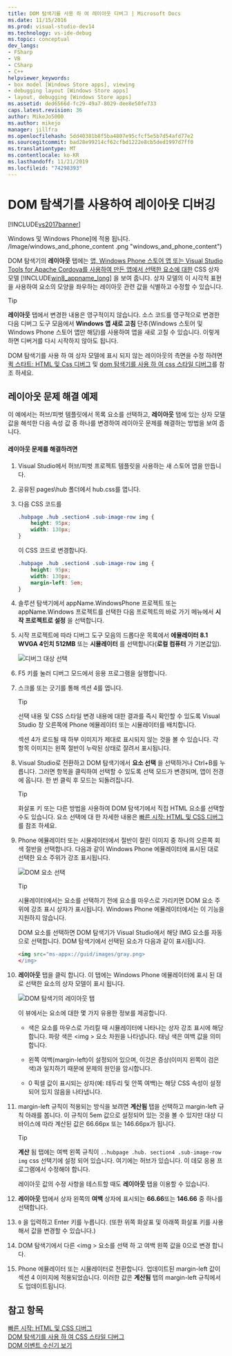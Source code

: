 ```yaml
---
title: DOM 탐색기를 사용 하 여 레이아웃 디버그 | Microsoft Docs
ms.date: 11/15/2016
ms.prod: visual-studio-dev14
ms.technology: vs-ide-debug
ms.topic: conceptual
dev_langs:
- FSharp
- VB
- CSharp
- C++
helpviewer_keywords:
- box model [Windows Store apps], viewing
- debugging layout [Windows Store apps]
- layout, debugging [Windows Store apps]
ms.assetid: ded6566d-fc29-49a7-8029-dee8e50fe733
caps.latest.revision: 36
author: MikeJo5000
ms.author: mikejo
manager: jillfra
ms.openlocfilehash: 5dd40381b8f5ba4807e95cfcf5e5b7d54afd77e2
ms.sourcegitcommit: bad28e99214cf62cfbd1222e8cb5ded1997d7ff0
ms.translationtype: MT
ms.contentlocale: ko-KR
ms.lasthandoff: 11/21/2019
ms.locfileid: "74298393"
---
```

# <a name="debug-layout-using-dom-explorer"></a>DOM 탐색기를 사용하여 레이아웃 디버깅
[!INCLUDE[vs2017banner](../includes/vs2017banner.md)]

Windows 및 Windows Phone]에 적용 됩니다. /Image/windows_and_phone_content .png "windows_and_phone_content")  
  
 DOM 탐색기의 **레이아웃** 탭에는 [앱, Windows Phone 스토어 앱 또는 Visual Studio Tools for Apache Cordova를 사용하여 만든 앱에서 선택한 요소에 대한](https://go.microsoft.com/fwlink/?LinkID=238778) CSS 상자 모델 [!INCLUDE[win8_appname_long](../includes/win8-appname-long-md.md)] 을 보여 줍니다. 상자 모델의 이 시각적 표현을 사용하여 요소의 모양을 좌우하는 레이아웃 관련 값을 식별하고 수정할 수 있습니다.  
  
> [!TIP]
> **레이아웃** 탭에서 변경한 내용은 영구적이지 않습니다. 소스 코드를 영구적으로 변경한 다음 디버그 도구 모음에서 **Windows 앱 새로 고침** 단추(Windows 스토어 및 Windows Phone 스토어 앱만 해당)를 사용하여 앱을 새로 고칠 수 있습니다. 이렇게 하면 디버거를 다시 시작하지 않아도 됩니다.  
  
 DOM 탐색기를 사용 하 여 상자 모델에 표시 되지 않는 레이아웃의 측면을 수정 하려면 [퀵 스타트: HTML 및 Css 디버그](../debugger/quickstart-debug-html-and-css.md) 및 [dom 탐색기를 사용 하 여 css 스타일 디버그](../debugger/debug-css-styles-using-dom-explorer.md)를 참조 하세요.  
  
## <a name="example-of-fixing-a-layout-issue"></a>레이아웃 문제 해결 예제  
 이 예에서는 허브/피벗 템플릿에서 목록 요소를 선택하고, **레이아웃** 탭에 있는 상자 모델 값을 해석한 다음 속성 값 중 하나를 변경하여 레이아웃 문제를 해결하는 방법을 보여 줍니다.  
  
#### <a name="to-fix-the-layout-issue"></a>레이아웃 문제를 해결하려면  
  
1. Visual Studio에서 허브/피벗 프로젝트 템플릿을 사용하는 새 스토어 앱을 만듭니다.  
  
2. 공유된 pages\hub 폴더에서 hub.css를 엽니다.  
  
3. 다음 CSS 코드를  
  
    ```css  
    .hubpage .hub .section4 .sub-image-row img {  
        height: 95px;  
        width: 130px;  
    }  
    ```  
  
     이 CSS 코드로 변경합니다.  
  
    ```css  
    .hubpage .hub .section4 .sub-image-row img {  
        height: 95px;  
        width: 130px;  
        margin-left: 5em;  
    }  
    ```  
  
4. 솔루션 탐색기에서 appName.WindowsPhone 프로젝트 또는 appName.Windows 프로젝트를 선택한 다음 프로젝트의 바로 가기 메뉴에서 **시작 프로젝트로 설정** 을 선택합니다.  
  
5. 시작 프로젝트에 따라 디버그 도구 모음의 드롭다운 목록에서 **에뮬레이터 8.1 WVGA 4인치 512MB** 또는 **시뮬레이터** 를 선택합니다(**로컬 컴퓨터** 가 기본값임).  
  
     ![디버그 대상 선택](../debugger/media/js-dom-debug-target-emu.png "JS_DOM_Debug_Target_Emu")  
  
6. F5 키를 눌러 디버그 모드에서 응용 프로그램을 실행합니다.  
  
7. 스크롤 또는 긋기를 통해 섹션 4를 엽니다.  
  
    > [!TIP]
    > 선택 내용 및 CSS 스타일 변경 내용에 대한 결과를 즉시 확인할 수 있도록 Visual Studio 창 오른쪽에 Phone 에뮬레이터 또는 시뮬레이터를 배치합니다.  
  
     섹션 4가 로드될 때 하부 이미지가 제대로 표시되지 않는 것을 볼 수 있습니다. 각 항목 이미지는 왼쪽 절반이 누락된 상태로 잘려서 표시됩니다.  
  
8. Visual Studio로 전환하고 DOM 탐색기에서 **요소 선택** 을 선택하거나 Ctrl+B를 누릅니다. 그러면 항목을 클릭하여 선택할 수 있도록 선택 모드가 변경되며, 앱이 전경에 옵니다. 한 번 클릭 후 모드는 되돌려집니다.  
  
    > [!TIP]
    > 화살표 키 또는 다른 방법을 사용하여 DOM 탐색기에서 직접 HTML 요소를 선택할 수도 있습니다. 요소 선택에 대 한 자세한 내용은 [빠른 시작: HTML 및 CSS 디버그](../debugger/quickstart-debug-html-and-css.md)를 참조 하세요.  
  
9. Phone 에뮬레이터 또는 시뮬레이터에서 절반이 잘린 이미지 중 하나의 오른쪽 회색 절반을 선택합니다. 다음과 같이 Windows Phone 에뮬레이터에 표시된 대로 선택한 요소 주위가 강조 표시됩니다.  
  
     ![DOM 요소 선택](../debugger/media/js-css-layout-select.png "JS_CSS_Layout_Select")  
  
    > [!TIP]
    > 시뮬레이터에서는 요소를 선택하기 전에 요소를 마우스로 가리키면 DOM 요소 주위에 강조 표시 상자가 표시됩니다. Windows Phone 에뮬레이터에서는 이 기능을 지원하지 않습니다.  
  
     DOM 요소를 선택하면 DOM 탐색기가 Visual Studio에서 해당 IMG 요소를 자동으로 선택합니다. DOM 탐색기에서 선택된 요소가 다음과 같이 표시됩니다.  
  
    ```html  
    <img src="ms-appx://guid/images/gray.png>   
    </img>  
    ```  
  
10. **레이아웃** 탭을 클릭 합니다. 이 탭에는 Windows Phone 에뮬레이터에 표시 된 대로 선택한 요소의 상자 모델이 표시 됩니다.  
  
     ![DOM 탐색기의 레이아웃 탭](../debugger/media/js-css-layout.png "JS_CSS_Layout")  
  
     이 뷰에서는 요소에 대한 몇 가지 유용한 정보를 제공합니다.  
  
    - 색은 요소를 마우스로 가리킬 때 시뮬레이터에 나타나는 상자 강조 표시에 해당합니다. 파랑 색은 \<img > 요소 차원을 나타냅니다. 태닝 색은 여백 값을 의미합니다.  
  
    - 왼쪽 여백(margin-left)이 설정되어 있으며, 이것은 증상(이미지 왼쪽이 검은색)과 일치하기 때문에 문제의 원인을 암시합니다.  
  
    - 0 픽셀 값이 표시되는 상자(예: 테두리 및 안쪽 여백)는 해당 CSS 속성이 설정되어 있지 않음을 나타냅니다.  
  
11. margin-left 규칙이 적용되는 방식을 보려면 **계산됨** 탭을 선택하고 margin-left 규칙 아래를 봅니다. 이 규칙이 5em 값으로 설정되어 있는 것을 볼 수 있지만 대상 디바이스에 따라 계산된 값은 66.66px 또는 146.66px가 됩니다.  
  
    > [!TIP]
    > **계산** 됨 탭에는 여백 왼쪽 규칙이 `..hubpage .hub. section4 .sub-image-row img` css 선택기에 설정 되어 있습니다. 여기에는 허브가 있습니다. 이 데모 응용 프로그램에서 수정해야 합니다.  
  
     레이아웃 값의 수정 사항을 테스트할 때도 **레이아웃** 탭을 이용할 수 있습니다.  
  
12. **레이아웃** 탭에서 상자 왼쪽의 **여백** 상자에 표시되는 **66.66**또는 **146.66** 중 하나를 선택합니다.  
  
13. `0` 을 입력하고 Enter 키를 누릅니다. (또한 위쪽 화살표 및 아래쪽 화살표 키를 사용해서 값을 변경할 수 있습니다.)  
  
14. DOM 탐색기에서 다른 \<img > 요소를 선택 하 고 여백 왼쪽 값을 0으로 변경 합니다.  
  
15. Phone 에뮬레이터 또는 시뮬레이터로 전환합니다. 업데이트된 margin-left 값이 섹션 4 이미지에 적용되었습니다. 이러한 값은 **계산됨** 탭의 margin-left 규칙에서도 업데이트됩니다.  
  
## <a name="see-also"></a>참고 항목  
 [빠른 시작: HTML 및 CSS  디버그](../debugger/quickstart-debug-html-and-css.md)  
 [DOM 탐색기를 사용 하 여 CSS 스타일 디버그](../debugger/debug-css-styles-using-dom-explorer.md)   
 [DOM 이벤트 수신기 보기](../debugger/view-dom-event-listeners.md)
